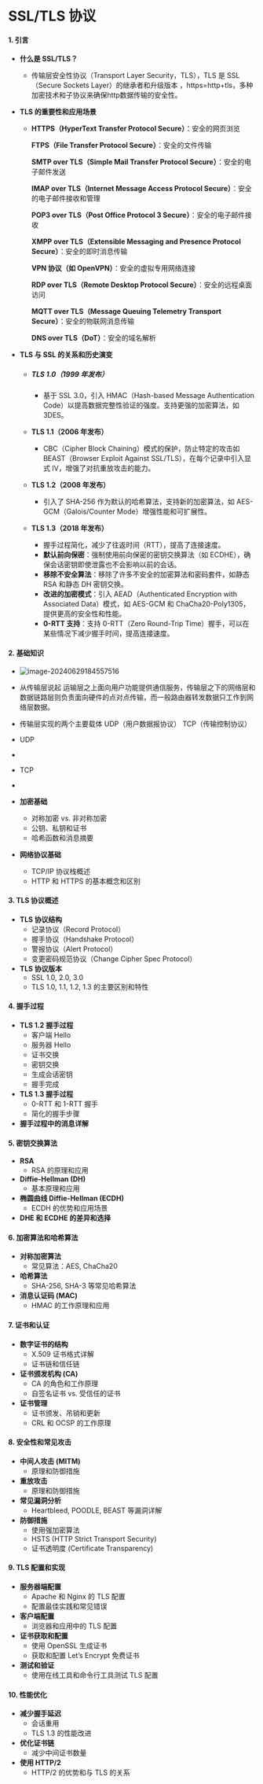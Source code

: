 # SSL/TLS 协议

#### 1. 引言
   - **什么是 SSL/TLS？**

        - 传输层安全性协议（Transport Layer Security，TLS），TLS 是 SSL（Secure Sockets Layer）的继承者和升级版本 ，https=http+tls，多种加密技术和子协议来确保http数据传输的安全性。

   - **TLS 的重要性和应用场景**

        - **HTTPS（HyperText Transfer Protocol Secure）**：安全的网页浏览

          **FTPS（File Transfer Protocol Secure）**：安全的文件传输

          **SMTP over TLS（Simple Mail Transfer Protocol Secure）**：安全的电子邮件发送

          **IMAP over TLS（Internet Message Access Protocol Secure）**：安全的电子邮件接收和管理

          **POP3 over TLS（Post Office Protocol 3 Secure）**：安全的电子邮件接收

          **XMPP over TLS（Extensible Messaging and Presence Protocol Secure）**：安全的即时消息传输

          **VPN 协议（如 OpenVPN）**：安全的虚拟专用网络连接

          **RDP over TLS（Remote Desktop Protocol Secure）**：安全的远程桌面访问

          **MQTT over TLS（Message Queuing Telemetry Transport Secure）**：安全的物联网消息传输

          **DNS over TLS（DoT）**：安全的域名解析

   - **TLS 与 SSL 的关系和历史演变**

        - ##### **TLS 1.0（1999 年发布）**

             - 基于 SSL 3.0，引入 HMAC（Hash-based Message Authentication Code）以提高数据完整性验证的强度。支持更强的加密算法，如 3DES。

     - **TLS 1.1（2006 年发布）**

       - CBC（Cipher Block Chaining）模式的保护，防止特定的攻击如 BEAST（Browser Exploit Against SSL/TLS），在每个记录中引入显式 IV，增强了对抗重放攻击的能力。

     - **TLS 1.2（2008 年发布）**
       - 引入了 SHA-256 作为默认的哈希算法，支持新的加密算法，如 AES-GCM（Galois/Counter Mode）增强性能和可扩展性。

     - **TLS 1.3（2018 年发布）**
       - 握手过程简化，减少了往返时间（RTT），提高了连接速度。
       - **默认前向保密**：强制使用前向保密的密钥交换算法（如 ECDHE），确保会话密钥即使泄露也不会影响以前的会话。
       - **移除不安全算法**：移除了许多不安全的加密算法和密码套件，如静态 RSA 和静态 DH 密钥交换。
       - **改进的加密模式**：引入 AEAD（Authenticated Encryption with Associated Data）模式，如 AES-GCM 和 ChaCha20-Poly1305，提供更高的安全性和性能。
       - **0-RTT 支持**：支持 0-RTT（Zero Round-Trip Time）握手，可以在某些情况下减少握手时间，提高连接速度。

     

#### 2. 基础知识

- ![image-20240629184557516](../逆向/assets/img/image-20240629184557516.png)

- 从传输层说起 运输层之上面向用户功能提供通信服务，传输层之下的网络层和数据链路层则负责面向硬件的点对点传输，而一般路由器转发数据只工作到网络层数据。
- 传输层实现的两个主要载体 UDP（用户数据报协议） TCP（传输控制协议） 
- UDP
- 
- TCP
- 

   - **加密基础**
     - 对称加密 vs. 非对称加密
     - 公钥、私钥和证书
     - 哈希函数和消息摘要
   - **网络协议基础**
     - TCP/IP 协议栈概述
     - HTTP 和 HTTPS 的基本概念和区别

#### 3. TLS 协议概述
   - **TLS 协议结构**
     - 记录协议（Record Protocol）
     - 握手协议（Handshake Protocol）
     - 警报协议（Alert Protocol）
     - 变更密码规范协议（Change Cipher Spec Protocol）
   - **TLS 协议版本**
     - SSL 1.0, 2.0, 3.0
     - TLS 1.0, 1.1, 1.2, 1.3 的主要区别和特性

#### 4. 握手过程
   - **TLS 1.2 握手过程**
     - 客户端 Hello
     - 服务器 Hello
     - 证书交换
     - 密钥交换
     - 生成会话密钥
     - 握手完成
   - **TLS 1.3 握手过程**
     - 0-RTT 和 1-RTT 握手
     - 简化的握手步骤
   - **握手过程中的消息详解**

#### 5. 密钥交换算法
   - **RSA**
     - RSA 的原理和应用
   - **Diffie-Hellman (DH)**
     - 基本原理和应用
   - **椭圆曲线 Diffie-Hellman (ECDH)**
     - ECDH 的优势和应用场景
   - **DHE 和 ECDHE 的差异和选择**

#### 6. 加密算法和哈希算法
   - **对称加密算法**
     - 常见算法：AES, ChaCha20
   - **哈希算法**
     - SHA-256, SHA-3 等常见哈希算法
   - **消息认证码 (MAC)**
     - HMAC 的工作原理和应用

#### 7. 证书和认证
   - **数字证书的结构**
     - X.509 证书格式详解
     - 证书链和信任链
   - **证书颁发机构 (CA)**
     - CA 的角色和工作原理
     - 自签名证书 vs. 受信任的证书
   - **证书管理**
     - 证书颁发、吊销和更新
     - CRL 和 OCSP 的工作原理

#### 8. 安全性和常见攻击
   - **中间人攻击 (MITM)**
     - 原理和防御措施
   - **重放攻击**
     - 原理和防御措施
   - **常见漏洞分析**
     - Heartbleed, POODLE, BEAST 等漏洞详解
   - **防御措施**
     - 使用强加密算法
     - HSTS (HTTP Strict Transport Security)
     - 证书透明度 (Certificate Transparency)

#### 9. TLS 配置和实现
   - **服务器端配置**
     - Apache 和 Nginx 的 TLS 配置
     - 配置最佳实践和常见错误
   - **客户端配置**
     - 浏览器和应用中的 TLS 配置
   - **证书获取和配置**
     - 使用 OpenSSL 生成证书
     - 获取和配置 Let’s Encrypt 免费证书
   - **测试和验证**
     - 使用在线工具和命令行工具测试 TLS 配置

#### 10. 性能优化
   - **减少握手延迟**
     - 会话重用
     - TLS 1.3 的性能改进
   - **优化证书链**
     - 减少中间证书数量
   - **使用 HTTP/2**
     - HTTP/2 的优势和与 TLS 的关系


